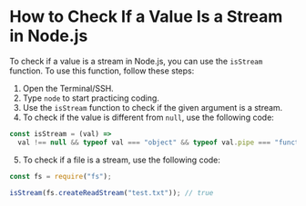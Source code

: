 # How to Check If a Value Is a Stream in Node.js

To check if a value is a stream in Node.js, you can use the `isStream` function. To use this function, follow these steps:

1. Open the Terminal/SSH.
2. Type `node` to start practicing coding.
3. Use the `isStream` function to check if the given argument is a stream.
4. To check if the value is different from `null`, use the following code:

```js
const isStream = (val) =>
  val !== null && typeof val === "object" && typeof val.pipe === "function";
```

5. To check if a file is a stream, use the following code:

```js
const fs = require("fs");

isStream(fs.createReadStream("test.txt")); // true
```

